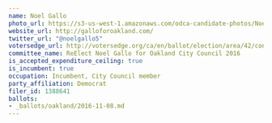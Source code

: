 ```yaml
---
name: Noel Gallo
photo_url: https://s3-us-west-1.amazonaws.com/odca-candidate-photos/Noel-Gallo.png
website_url: http://galloforoakland.com/
twitter_url: "@noelgallo5"
votersedge_url: http://votersedge.org/ca/en/ballot/election/area/42/contests/contest/13237/candidate/130759?&county=Alameda%20County&election_authority_id=1
committee_name: ReElect Noel Gallo for Oakland City Council 2016
is_accepted_expenditure_ceiling: true
is_incumbent: true
occupation: Incumbent, City Council member
party_affiliation: Democrat
filer_id: 1388641
ballots:
- _ballots/oakland/2016-11-08.md
---
```

